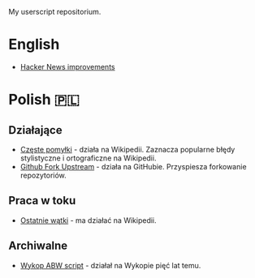 My userscript repositorium.


# English

* [Hacker News improvements](./hacker-news-improvements)

# Polish 🇵🇱

## Działające
* [Częste pomyłki](./common-mistakes) - działa na Wikipedii. Zaznacza popularne błędy stylistyczne i ortograficzne na Wikipedii.
* [Github Fork Upstream](./github-fork) - działa na GitHubie. Przyspiesza forkowanie repozytoriów.

## Praca w toku
* [Ostatnie wątki](./last-threads) - ma działać na Wikipedii.

## Archiwalne
* [Wykop ABW script](./wykop-abw-script) - działał na Wykopie pięć lat temu.

